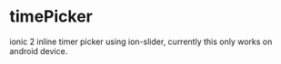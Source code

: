 # timePicker
ionic 2 inline timer picker using ion-slider, currently this only works on android device.

